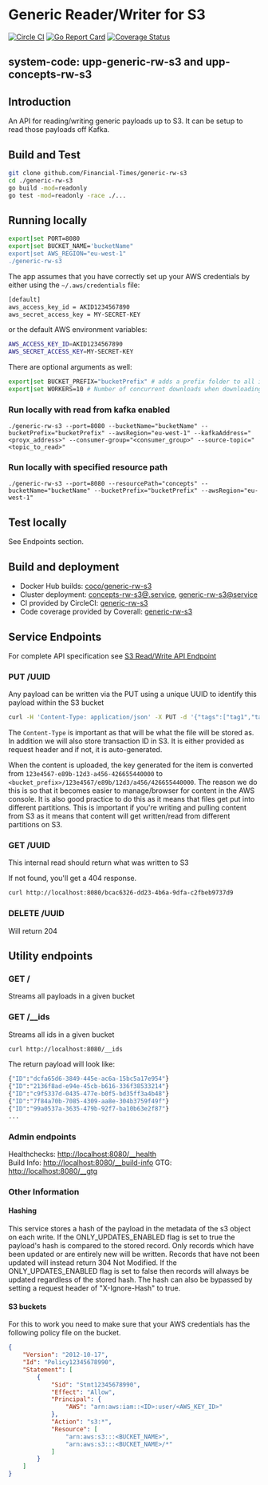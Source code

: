 # Generic Reader/Writer for S3

[![Circle CI](https://circleci.com/gh/Financial-Times/generic-rw-s3.svg?style=shield)](https://circleci.com/gh/Financial-Times/generic-rw-s3)
[![Go Report Card](https://goreportcard.com/badge/github.com/Financial-Times/generic-rw-s3)](https://goreportcard.com/report/github.com/Financial-Times/generic-rw-s3)
[![Coverage Status](https://coveralls.io/repos/github/Financial-Times/generic-rw-s3/badge.svg)](https://coveralls.io/github/Financial-Times/generic-rw-s3)

## system-code: upp-generic-rw-s3 and upp-concepts-rw-s3

## Introduction

An API for reading/writing generic payloads up to S3. It can be setup to read those payloads off Kafka.

## Build and Test

```sh
git clone github.com/Financial-Times/generic-rw-s3  
cd ./generic-rw-s3
go build -mod=readonly
go test -mod=readonly -race ./...
```

## Running locally

```sh
export|set PORT=8080
export|set BUCKET_NAME='bucketName"
export|set AWS_REGION="eu-west-1"
./generic-rw-s3
```

The app assumes that you have correctly set up your AWS credentials by either using the `~/.aws/credentials` file:

```sh
[default]
aws_access_key_id = AKID1234567890
aws_secret_access_key = MY-SECRET-KEY
```

or the default AWS environment variables:

```sh
AWS_ACCESS_KEY_ID=AKID1234567890
AWS_SECRET_ACCESS_KEY=MY-SECRET-KEY
```

There are optional arguments as well:

```sh
export|set BUCKET_PREFIX="bucketPrefix" # adds a prefix folder to all items uploaded
export|set WORKERS=10 # Number of concurrent downloads when downloading all items. Default is 10
```

### Run locally with read from kafka enabled

`./generic-rw-s3 --port=8080 --bucketName="bucketName" --bucketPrefix="bucketPrefix" --awsRegion="eu-west-1" --kafkaAddress="<proyx_address>" --consumer-group="<consumer_group>" --source-topic="<topic_to_read>"`

### Run locally with specified resource path

`./generic-rw-s3 --port=8080 --resourcePath="concepts" --bucketName="bucketName" --bucketPrefix="bucketPrefix" --awsRegion="eu-west-1"`

## Test locally

See Endpoints section.

## Build and deployment

* Docker Hub builds: [coco/generic-rw-s3](https://hub.docker.com/r/coco/generic-rw-s3/)
* Cluster deployment:  [concepts-rw-s3@.service](https://github.com/Financial-Times/pub-service-files), [generic-rw-s3@service](https://github.com/Financial-Times/up-service-files)
* CI provided by CircleCI: [generic-rw-s3](https://circleci.com/gh/Financial-Times/generic-rw-s3)
* Code coverage provided by Coverall: [generic-rw-s3](https://coveralls.io/github/Financial-Times/generic-rw-s3)

## Service Endpoints

For complete API specification see [S3 Read/Write API Endpoint](https://docs.google.com/document/d/1Ck-o0Le9cXOfm-aVjiGmOT7ZTB5W5fDTsPqGkhzfa-U/edit#)

### PUT /UUID

Any payload can be written via the PUT using a unique UUID to identify this payload within the S3 bucket

```sh
curl -H 'Content-Type: application/json' -X PUT -d '{"tags":["tag1","tag2"],"question":"Which band?","answers":[{"id":"a0","answer":"Answer1"},{"id":"a1","answer":"answer2"}]}' http://localhost:8080/bcac6326-dd23-4b6a-9dfa-c2fbeb9737d9
```

The `Content-Type` is important as that will be what the file will be stored as.
In addition we will also store transaction ID in S3. It is either provided as request header and if not, it is auto-generated.

When the content is uploaded, the key generated for the item is converted from
`123e4567-e89b-12d3-a456-426655440000` to `<bucket_prefix>/123e4567/e89b/12d3/a456/426655440000`.
The reason we do this is so that it becomes easier to manage/browser for content in the AWS console.
It is also good practice to do this as it means that files get put into different partitions.
This is important if you're writing and pulling content from S3 as it means that content will get written/read from different partitions on S3.

### GET /UUID

This internal read should return what was written to S3

If not found, you'll get a 404 response.

```sh
curl http://localhost:8080/bcac6326-dd23-4b6a-9dfa-c2fbeb9737d9
```

### DELETE /UUID

Will return 204

## Utility endpoints

### GET /

Streams all payloads in a given bucket

### GET /__ids

Streams all ids in a given bucket

```sh
curl http://localhost:8080/__ids
```

The return payload will look like:

```sh
{"ID":"dcfa65d6-3849-445e-ac6a-15bc5a17e954"}
{"ID":"2136f8ad-e94e-45cb-b616-336f38533214"}
{"ID":"c9f5337d-0435-477e-b0f5-bd35ff3a4b48"}
{"ID":"7f84a70b-7085-4309-aa8e-304b3759f49f"}
{"ID":"99a0537a-3635-479b-92f7-ba10b63e2f87"}
...
```

### Admin endpoints

Healthchecks: [http://localhost:8080/__health](http://localhost:8080/__health)  
Build Info: [http://localhost:8080/__build-info](http://localhost:8080/__build-info)
GTG: [http://localhost:8080/__gtg](http://localhost:8080/__gtg)

### Other Information

#### Hashing

This service stores a hash of the payload in the metadata of the s3 object on each write. If the ONLY_UPDATES_ENABLED flag is set to true the payload's hash is compared to the stored record. Only records which have been updated or are entirely new will be written. Records that have not been updated will instead return 304 Not Modified. If the ONLY_UPDATES_ENABLED flag is set to false then records will always be updated regardless of the stored hash. The hash can also be bypassed by setting a request header of "X-Ignore-Hash" to true.

#### S3 buckets

For this to work you need to make sure that your AWS credentials has the following policy file on the bucket.

```json
{
    "Version": "2012-10-17",
    "Id": "Policy12345678990",
    "Statement": [
        {
            "Sid": "Stmt12345678990",
            "Effect": "Allow",
            "Principal": {
                "AWS": "arn:aws:iam::<ID>:user/<AWS_KEY_ID>"
            },
            "Action": "s3:*",
            "Resource": [
                "arn:aws:s3:::<BUCKET_NAME>",
                "arn:aws:s3:::<BUCKET_NAME>/*"
            ]
        }
    ]
}
```

